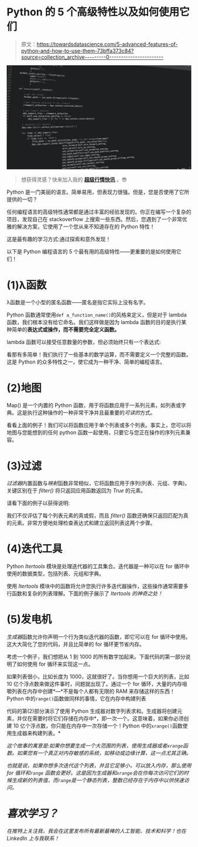 # Python 的 5 个高级特性以及如何使用它们

> 原文：<https://towardsdatascience.com/5-advanced-features-of-python-and-how-to-use-them-73bffa373c84?source=collection_archive---------0----------------------->

![](img/8d34e5b6bea18f91ee6ba8a227ca76d2.png)

> 想获得灵感？快来加入我的 [**超级行情快讯**](https://www.superquotes.co/?utm_source=mediumtech&utm_medium=web&utm_campaign=sharing) 。😎

Python 是一门美丽的语言。简单易用，但表现力很强。但是，您是否使用了它所提供的一切？

任何编程语言的高级特性通常都是通过丰富的经验发现的。你正在编写一个复杂的项目，发现自己在 stackoverflow 上搜索一些东西。然后，您遇到了一个非常优雅的解决方案，它使用了一个您从来不知道存在的 Python 特性！

这是最有趣的学习方式:通过探索和意外发现！

以下是 Python 编程语言的 5 个最有用的高级特性——更重要的是如何使用它们！

# (1)λ函数

λ函数是一个小型的匿名函数——匿名是指它实际上没有名字。

Python 函数通常使用`def a_function_name()`的风格来定义，但是对于 lambda 函数，我们根本没有给它命名。我们这样做是因为 lambda 函数的目的是执行某种简单的**表达式或操作，而不需要完全定义函数。**

lambda 函数可以接受任意数量的参数，但必须始终只有一个表达式:

看那有多简单！我们执行了一些基本的数学运算，而不需要定义一个完整的函数。这是 Python 的众多特性之一，使它成为一种干净、简单的编程语言。

# (2)地图

Map() 是一个内置的 Python 函数，用于将函数应用于一系列元素，如列表或字典。这是执行这种操作的一种非常干净并且最重要的*可读的*方式。

看看上面的例子！我们可以将函数应用于单个列表或多个列表。事实上，您可以将地图与您能想到的任何 python 函数一起使用，只要它与您正在操作的序列元素兼容。

# (3)过滤

*过滤器*内置函数与*映射*函数非常相似，它将函数应用于序列(列表、元组、字典)。关键区别在于 *filter()* 将只返回应用函数返回为 *True* 的元素。

请看下面的例子以获得说明:

我们不仅评估了每个列表元素的真或假，而且 *filter()* 函数还确保只返回匹配为真的元素。非常方便地处理检查表达式和建立返回列表这两个步骤。

# (4)迭代工具

Python *Itertools* 模块是处理迭代器的工具集合。迭代器是一种可以在 for 循环中使用的数据类型，包括列表、元组和字典。

使用 *Itertools* 模块中的函数将允许您执行许多迭代器操作，这些操作通常需要多行函数和复杂的列表理解。下面的例子展示了 *Itertools 的神奇之处！*

# (5)发电机

*生成器*函数允许你声明一个行为类似迭代器的函数，即它可以在 for 循环中使用。这大大简化了您的代码，并且比简单的 for 循环更节省内存。

考虑一个例子，我们想把从 1 到 1000 的所有数字加起来。下面代码的第一部分说明了如何使用 for 循环来实现这一点。

如果列表很小，比如长度为 1000，这就很好了。当你想用一个巨大的列表，比如 10 亿个浮点数来做这件事时，问题就出现了。通过一个 for 循环，大量的内存咀嚼列表在内存中创建*—*不是每个人都有无限的 RAM 来存储这样的东西！Python 中的`range()`函数做同样的事情，它在内存中构建列表

代码的第(2)部分演示了使用 Python 生成器对数字列表求和。生成器将创建元素，并仅在需要时将它们存储在内存中*，即一次一个。这意味着，如果你必须创建 10 亿个浮点数，你只能在内存中一次存储一个！Python 中的`xrange()`函数使用生成器来构建列表。*

*这个故事的寓意是:如果你想要生成一个大范围的列表，使用生成器或者`xrange`函数。如果您有一个真正对内存敏感的系统，如移动或边缘计算，这一点尤其正确。*

*也就是说，如果你想多次迭代这个列表，并且它足够小，可以放入内存，那么使用 for 循环和`range` 函数会更好。这是因为生成器和`xrange`会在你每次访问它们的时候生成新的列表值，而`range`是一个静态列表，整数已经存在于内存中以供快速访问。*

# *喜欢学习？*

*在推特上关注我，我会在这里发布所有最新最棒的人工智能、技术和科学！也在 LinkedIn 上与我联系！*